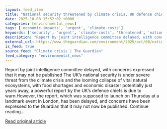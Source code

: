 ```yaml
---
layout: feed_item
title: "National security threatened by climate crisis, UK defence chiefs due to warn"
date: 2025-10-08 15:52:02 +0000
categories: [environmental_news]
tags: ['economic-impacts', 'urgent', 'climate-costs']
keywords: ['security', 'urgent', 'climate-costs', 'threatened', 'national', 'economic-impacts']
description: "Report by joint intelligence committee delayed, with concerns expressed that it may not be published The UK’s national security is under severe threat from t..."
external_url: https://www.theguardian.com/environment/2025/oct/08/national-security-threatened-climate-crisis-uk-defence-chiefs-warn
is_feed: true
source_feed: "Climate crisis | The Guardian"
feed_category: "environmental_news"
---
```


Report by joint intelligence committee delayed, with concerns expressed that it may not be published The UK’s national security is under severe threat from the climate crisis and the looming collapse of vital natural ecosystems, with food shortages and economic disaster potentially just years away, a powerful report by the UK’s defence chiefs is due to warn.However, the report, which was supposed to launch on Thursday at a landmark event in London, has been delayed, and concerns have been expressed to the Guardian that it may not now be published. Continue reading...

[Read original article](https://www.theguardian.com/environment/2025/oct/08/national-security-threatened-climate-crisis-uk-defence-chiefs-warn)
